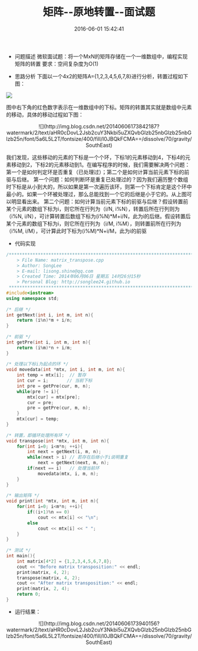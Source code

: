 ﻿---
title: 矩阵--原地转置--面试题
date: 2016-06-01 15:42:41
tags: 矩阵
categories: 矩阵
---


- 问题描述
    微软面试题：将一个MxN的矩阵存储在一个一维数组中，编程实现矩阵的转置
    要求：空间复杂度为O(1)

- 思路分析
    下面以一个4x2的矩阵A={1,2,3,4,5,6,7,8}进行分析，转置过程如下图：

![](http://img.blog.csdn.net/20140606173801500?watermark/2/text/aHR0cDovL2Jsb2cuY3Nkbi5uZXQvbGlzb25nbGlzb25nbGlzb25n/font/5a6L5L2T/fontsize/400/fill/I0JBQkFCMA==/dissolve/70/gravity/SouthEast)

图中右下角的红色数字表示在一维数组中的下标。矩阵的转置其实就是数组中元素的移动，具体的移动过程如下图：

<center>![](http://img.blog.csdn.net/20140606173842187?watermark/2/text/aHR0cDovL2Jsb2cuY3Nkbi5uZXQvbGlzb25nbGlzb25nbGlzb25n/font/5a6L5L2T/fontsize/400/fill/I0JBQkFCMA==/dissolve/70/gravity/SouthEast)</center>

<!-- more -->

我们发现，这些移动的元素的下标是一个个环，下标1的元素移动到4，下标4的元素移动到2，下标2的元素移动到1。在编写程序的时候，我们需要解决两个问题：第一个是如何判定环是否重复（已处理过）；第二个是如何计算当前元素下标的前驱与后继。
第一个问题：如何判断环是重复已处理过的？因为我们遍历整个数组时下标是从小到大的，所以如果是第一次遍历该环，则第一个下标肯定是这个环中最小的。如果一个环被处理过，那么总能找到一个它的后继是小于它的。从上图可以明显看出来。
第二个问题：如何计算当前元素下标的前驱与后继？假设转置前某个元素的数组下标为i，则它所在行列为（i/N, i%N），转置后所在行列则为（i%N, i/N），可计算转置后数组下标为(i%N)*M+i/N，此为i的后继。假设转置后某个元素的数组下标为i，则它所在行列为（i/M, i%M），则转置前所在行列为（i%M, i/M），可计算此时下标为(i%M)*N+i/M，此为i的前驱

- 代码实现

```cpp
/*************************************************************************  
    > File Name: matrix_transpose.cpp  
    > Author: SongLee  
    > E-mail: lisong.shine@qq.com  
    > Created Time: 2014年06月06日 星期五 14时26分15秒  
    > Personal Blog: http://songlee24.github.io  
 ************************************************************************/    
#include<iostream>    
using namespace std;    
    
/* 后继 */    
int getNext(int i, int m, int n){    
    return (i%n)*m + i/n;    
}    
    
/* 前驱 */    
int getPre(int i, int m, int n){    
    return (i%m)*n + i/m;    
}    
    
/* 处理以下标i为起点的环 */    
void movedata(int *mtx, int i, int m, int n){    
    int temp = mtx[i];  // 暂存    
    int cur = i;       // 当前下标    
    int pre = getPre(cur, m, n);    
    while(pre != i){    
        mtx[cur] = mtx[pre];    
        cur = pre;    
        pre = getPre(cur, m, n);    
    }    
    mtx[cur] = temp;    
}    
    
/* 转置，即循环处理所有环 */    
void transpose(int *mtx, int m, int n){    
    for(int i=0; i<m*n; ++i){    
        int next = getNext(i, m, n);    
        while(next > i) // 若存在后继小于i说明重复    
            next = getNext(next, m, n);    
        if(next == i)   // 处理当前环     
            movedata(mtx, i, m, n);    
    }    
}    
    
/* 输出矩阵 */    
void print(int *mtx, int m, int n){    
    for(int i=0; i<m*n; ++i){    
        if((i+1)%n == 0)    
            cout << mtx[i] << "\n";    
        else    
            cout << mtx[i] << " ";    
    }    
}    
    
/* 测试 */    
int main(){    
    int matrix[4*2] = {1,2,3,4,5,6,7,8};    
    cout << "Before matrix transposition:" << endl;    
    print(matrix, 4, 2);    
    transpose(matrix, 4, 2);    
    cout << "After matrix transposition:" << endl;    
    print(matrix, 2, 4);    
    return 0;    
}    
```

- 运行结果：

<center>![](http://img.blog.csdn.net/20140606173940156?watermark/2/text/aHR0cDovL2Jsb2cuY3Nkbi5uZXQvbGlzb25nbGlzb25nbGlzb25n/font/5a6L5L2T/fontsize/400/fill/I0JBQkFCMA==/dissolve/70/gravity/SouthEast)</center>